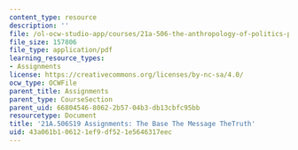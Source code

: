 ```yaml
---
content_type: resource
description: ''
file: /ol-ocw-studio-app/courses/21a-506-the-anthropology-of-politics-persuasion-and-power-spring-2019/43a061b106121ef9df521e5646317eec_MIT21A_506S19_MidtermExample3.pdf
file_size: 157806
file_type: application/pdf
learning_resource_types:
- Assignments
license: https://creativecommons.org/licenses/by-nc-sa/4.0/
ocw_type: OCWFile
parent_title: Assignments
parent_type: CourseSection
parent_uid: 66804546-8062-2b57-04b3-db13cbfc95bb
resourcetype: Document
title: '21A.506S19 Assignments: The Base The Message TheTruth'
uid: 43a061b1-0612-1ef9-df52-1e5646317eec
---
```

